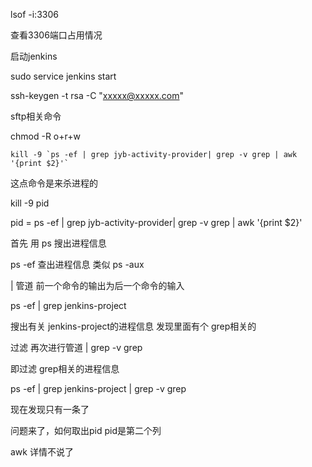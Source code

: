 lsof -i:3306 

查看3306端口占用情况



启动jenkins

sudo service jenkins start





ssh-keygen -t rsa -C "xxxxx@xxxxx.com" 





sftp相关命令



chmod -R o+r+w



```
kill -9 `ps -ef | grep jyb-activity-provider| grep -v grep | awk '{print $2}'`
```

这点命令是来杀进程的

kill -9 pid

pid = ps -ef | grep jyb-activity-provider| grep -v grep | awk '{print $2}'

首先 用 ps 搜出进程信息

ps -ef  查出进程信息  类似 ps -aux

|  管道  前一个命令的输出为后一个命令的输入

ps -ef | grep jenkins-project

搜出有关 jenkins-project的进程信息 发现里面有个 grep相关的

过滤 再次进行管道 | grep -v grep

即过滤 grep相关的进程信息

ps -ef | grep jenkins-project | grep -v grep 

现在发现只有一条了

问题来了，如何取出pid   pid是第二个列

awk  详情不说了

